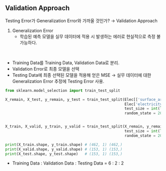 ## Validation Approach
Testing Error가 Generalization Error와 가까울 것인가? &rarr; Validation Approach
1. Generalization Error
   - 학습된 예측 모델을 실무 데이터에 적용 시 발생하는 에러로 현실적으로 측정 불가능하다.
<br>

- Training Data를 Training Data, Validation Data로 분리.
- Validation Error로 최종 모델을 선택
- Testing Data에 최종 선택된 모델을 적용해 얻은 MSE &rarr; 실무 데이터에 대한 Generalization Error 추정에 Testing Error 사용.

```python
from sklearn.model_selection import train_test_split

X_remain, X_test, y_remain, y_test = train_test_split(Elec[['surface_area']],
                                                      Elec['electricity'],
                                                      test_size = int(len(Elec) * 0.2),
                                                      random_state = 2045)


X_train, X_valid, y_train, y_valid = train_test_split(X_remain, y_remain,
                                                      test_size = int(len(Elec) * 0.2),
                                                      random_state = 2045)

print(X_train.shape, y_train.shape) # (462, 1) (462,)
print(X_valid.shape, y_valid.shape) # (153, 1) (153,)
print(X_test.shape, y_test.shape)   # (153, 1) (153,)            
```
- Training Data : Validation Data : Testing Data = 6 : 2 : 2